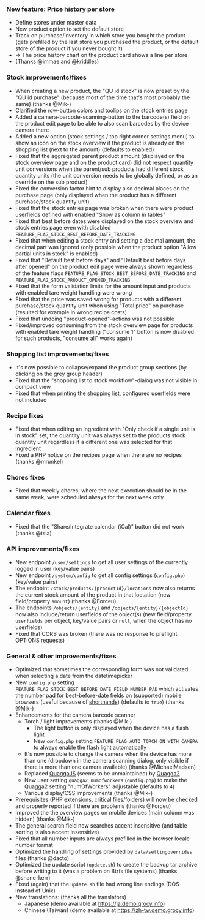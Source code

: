 ### New feature: Price history per store
- Define stores under master data
- New product option to set the default store
- Track on purchase/inventory in which store you bought the product (gets prefilled by the last store you purchased the product, or the default store of the product if you never bought it)
- => The price history chart on the product card shows a line per store
- (Thanks @immae and @kriddles)

### Stock improvements/fixes
- When creating a new product, the "QU id stock" is now preset by the "QU id purchase" (because most of the time that's most probably the same) (thanks @Mik-)
- Clarified the row-button colors and toolips on the stock entries page
- Added a camera-barcode-scanning-button to the barcode(s) field on the product edit page to be able to also scan barcodes by the device camera there
- Added a new option (stock settings / top right corner settings menu) to show an icon on the stock overview if the product is already on the shopping list (next to the amount) (defaults to enabled)
- Fixed that the aggregated parent product amount (displayed on the stock overview page and on the product card) did not respect quantity unit conversions when the parent/sub products had different stock quantity units (the unit conversion needs to be globally defined, or as an override on the sub product)
- Fixed the conversion factor hint to display also decimal places on the purchase page (only displayed when the product has a different purchase/stock quantity unit)
- Fixed that the stock entries page was broken when there were product userfields defined with enabled "Show as column in tables"
- Fixed that best before dates were displayed on the stock overview and stock entries page even with disabled `FEATURE_FLAG_STOCK_BEST_BEFORE_DATE_TRACKING`
- Fixed that when editing a stock entry and setting a decimal amount, the decimal part was ignored (only possible when the product option "Allow partial units in stock" is enabled)
- Fixed that "Default best before days" and "Default best before days after opened" on the product edit page were always shown regardless of the feature flags `FEATURE_FLAG_STOCK_BEST_BEFORE_DATE_TRACKING` and `FEATURE_FLAG_STOCK_PRODUCT_OPENED_TRACKING`
- Fixed that the form validation limits for the amount input and products with enabled tare weight handling were wrong
- Fixed that the price was saved wrong for products with a different purchase/stock quantity unit when using "Total price" on purchase (resulted for example in wrong recipe costs)
- Fixed that undoing "product-opened"-actions was not possible
- Fixed/improved consuming from the stock overview page for products with enabled tare weight handling ("consume 1" button is now disabled for such products, "consume all" works again)

### Shopping list improvements/fixes
- It's now possible to collapse/expand the product group sections (by clicking on the grey group header)
- Fixed that the "shopping list to stock workflow"-dialog was not visible in compact view
- Fixed that when printing the shopping list, configured userfields were not included

### Recipe fixes
- Fixed that when editing an ingredient with "Only check if a single unit is in stock" set, the quantity unit was always set to the products stock quantity unit regardless if a different one was selected for that ingredient
- Fixed a PHP notice on the recipes page when there are no recipes (thanks @mrunkel)

### Chores fixes
- Fixed that weekly chores, where the next execution should be in the same week, were scheduled always for the next week only

### Calendar fixes
- Fixed that the "Share/Integrate calendar (iCal)" button did not work (thanks @tsia)

### API improvements/fixes
- New endpoint `/user/settings` to get all user settings of the currently logged in user (key/value pairs)
- New endpoint `/system/config` to get all config settings (`config.php`) (key/value pairs)
- The endpoint `/stock/products/{productId}/locations` now also returns the current stock amount of the product in that loctation (new field/property `amount`) (thanks @Forceu)
- The endpoints `/objects/{entity}` and `/objects/{entity}/{objectId}` now also include/return userfields of the object(s) (new field/property `userfields` per object, key/value pairs or `null`, when the object has no userfields)
- Fixed that CORS was broken (there was no response to preflight OPTIONS requests)

### General & other improvements/fixes
- Optimized that sometimes the corresponding form was not validated when selecting a date from the datetimepicker
- New `config.php` setting `FEATURE_FLAG_STOCK_BEST_BEFORE_DATE_FIELD_NUMBER_PAD` which activates the number pad for best-before-date fields on (supported) mobile browsers (useful because of [shorthands](https://github.com/grocy/grocy#input-shorthands-for-date-fields)) (defaults to `true`) (thanks @Mik-)
- Enhancements for the camera barcode scanner
  - Torch / light improvements (thanks @Mik-)
    - The light button is only displayed when the device has a flash light
    - New `config.php` setting `FEATURE_FLAG_AUTO_TORCH_ON_WITH_CAMERA` to always enable the flash light automatically
  - It's now possible to change the camera when the device has more than one (dropdown in the camera scanning dialog, only visible if there is more than one camera available) (thanks @MichaelMadsen)
  - Replaced [QuaggaJS](https://github.com/serratus/quaggaJS) (seems to be unmaintained) by [Quagga2](https://github.com/ericblade/quagga2)
  - New user setting `quagga2_numofworkers` (`config.php`) to make the Quagga2 setting "numOfWorkers" adjustable (defaults to `4`)
  - Various display/CSS improvements (thanks @Mik-)
- Prerequisites (PHP extensions, critical files/folders) will now be checked and properly reported if there are problems (thanks @Forceu)
- Improved the the overview pages on mobile devices (main column was hidden) (thanks @Mik-)
- The general search field now searches accent insensitive (and table sorting is also accent insensitive)
- Fixed that all number inputs are always prefilled in the browser locale number format
- Optimized the handling of settings provided by `data/settingoverrides` files (thanks @dacto)
- Optimized the update script (`update.sh`) to create the backup tar archive before writing to it (was a problem on Btrfs file systems) (thanks @shane-kerr)
- Fixed (again) that the `update.sh` file had wrong line endings (DOS instead of Unix)
- New translations: (thanks all the translators)
  - Japanese (demo available at https://ja.demo.grocy.info)
  - Chinese (Taiwan) (demo available at https://zh-tw.demo.grocy.info)
